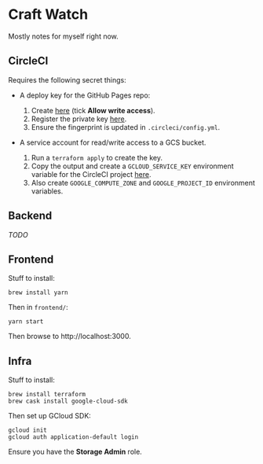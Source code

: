 # Craft Watch

Mostly notes for myself right now.


## CircleCI

Requires the following secret things:

- A deploy key for the GitHub Pages repo:
    1. Create [here][create-deploy-key] (tick **Allow write access**).
    2. Register the private key [here][register-key].
    3. Ensure the fingerprint is updated in `.circleci/config.yml`.

- A service account for read/write access to a GCS bucket.
    1. Run a `terraform apply` to create the key.
    2. Copy the output and create a `GCLOUD_SERVICE_KEY` environment variable for the CircleCI
       project [here][circleci-env-var].
    3. Also create `GOOGLE_COMPUTE_ZONE` and `GOOGLE_PROJECT_ID` environment variables.

[create-deploy-key]: https://github.com/oliver-charlesworth/oliver-charlesworth.github.io/settings/keys/new
[register-key]: https://app.circleci.com/settings/project/github/oliver-charlesworth/neapi/ssh
[circleci-env-var]: https://app.circleci.com/settings/project/github/oliver-charlesworth/neapi/environment-variables


## Backend

*TODO*


## Frontend

Stuff to install:

```
brew install yarn
```

Then in `frontend/`:

```
yarn start
```

Then browse to http://localhost:3000.


## Infra

Stuff to install:

```
brew install terraform
brew cask install google-cloud-sdk
```

Then set up GCloud SDK:

```
gcloud init
gcloud auth application-default login
```

Ensure you have the **Storage Admin** role.


